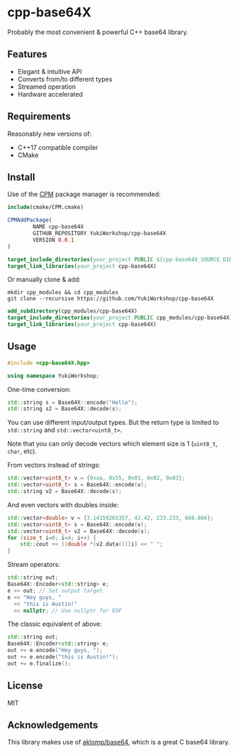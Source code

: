 # cpp-base64X
Probably the most convenient & powerful C++ base64 library.

## Features
- Elegant & intuitive API
- Converts from/to different types
- Streamed operation
- Hardware accelerated

## Requirements
Reasonably new versions of:
-  C++17 compatible compiler
-  CMake

## Install
Use of the [CPM](https://github.com/TheLartians/CPM.cmake) package manager is recommended:

```cmake
include(cmake/CPM.cmake)

CPMAddPackage(
        NAME cpp-base64X
        GITHUB_REPOSITORY YukiWorkshop/cpp-base64X
        VERSION 0.0.1
)

target_include_directories(your_project PUBLIC ${cpp-base64X_SOURCE_DIR})
target_link_libraries(your_project cpp-base64X)
```

Or manually clone & add:
```shell script
mkdir cpp_modules && cd cpp_modules
git clone --recursive https://github.com/YukiWorkshop/cpp-base64X
```

```cmake
add_subdirectory(cpp_modules/cpp-base64X)
target_include_directories(your_project PUBLIC cpp_modules/cpp-base64X)
target_link_libraries(your_project cpp-base64X)
```

## Usage
```cpp
#include <cpp-base64X.hpp>

using namespace YukiWorkshop;
```

One-time conversion:
```cpp
std::string s = Base64X::encode("Hello");
std::string s2 = Base64X::decode(s);
```

You can use different input/output types. But the return type is limited to `std::string` and `std::vector<uint8_t>`.

Note that you can only decode vectors which element size is 1 (`uint8_t`, `char`, etc).

From vectors instead of strings:
```cpp
std::vector<uint8_t> v = {0xaa, 0x55, 0x01, 0x02, 0x03};
std::vector<uint8_t> s = Base64X::encode(v);
std::string v2 = Base64X::decode(s);
```

And even vectors with doubles inside:
```cpp
std::vector<double> v = {3.14159265357, 42.42, 233.233, 666.666};
std::vector<uint8_t> s = Base64X::encode(v);
std::vector<uint8_t> v2 = Base64X::decode(s);
for (size_t i=0; i<4; i++) {
    std::cout << ((double *)v2.data())[i] << " ";
}
```

Stream operators:
```cpp
std::string out;
Base64X::Encoder<std::string> e;
e >> out; // Set output target
e << "Hey guys, "
  << "this is Austin!"
  << nullptr; // Use nullptr for EOF
```

The classic equivalent of above: 
```cpp
std::string out;
Base64X::Encoder<std::string> e;
out += e.encode("Hey guys, ");
out += e.encode("this is Austin!");
out += e.finalize();
```

## License
MIT

## Acknowledgements
This library makes use of [aklomp/base64](https://github.com/aklomp/base64), which is a great C base64 library.